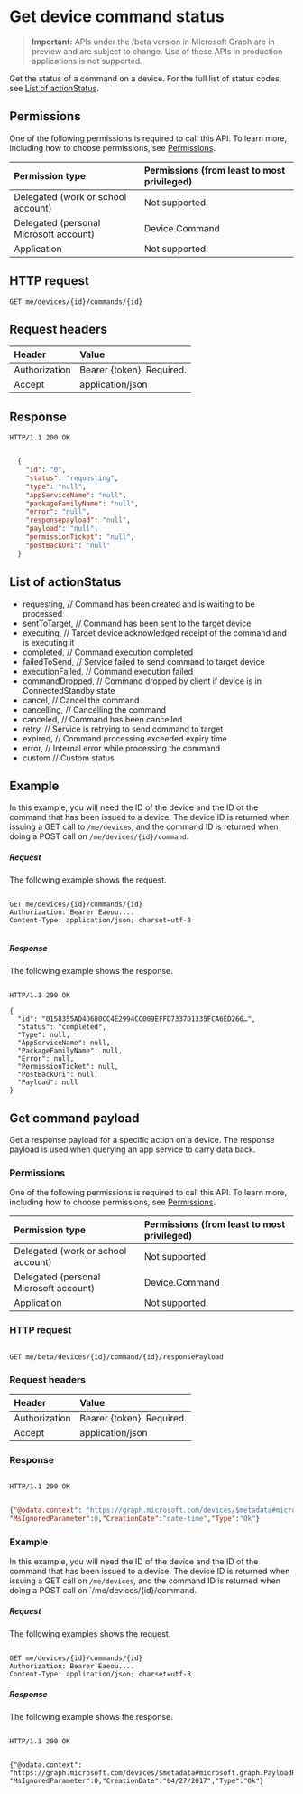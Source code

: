 # Get device command status

> **Important:** APIs under the /beta version in Microsoft Graph are in preview and are subject to change. Use of these APIs in production applications is not supported.

Get the status of a command on a device. For the  full list of status codes, see [List of actionStatus](#list-of-actionstatus).

## Permissions

One of the following permissions is required to call this API. To learn more, including how to choose permissions, see [Permissions](../../../concepts/permissions_reference.md).

|Permission type      | Permissions (from least to most privileged)              |
|:--------------------|:---------------------------------------------------------|
|Delegated (work or school account) | Not supported.    |
|Delegated (personal Microsoft account) | Device.Command    |
|Application | Not supported. |

## HTTP request

<!-- { "blockType": "ignored" } -->

```http
GET me/devices/{id}/commands/{id}
```

## Request headers

| Header |Value
|:----|:------|
|Authorization| Bearer {token}. Required. |
|Accept | application/json |

## Response

```http
HTTP/1.1 200 OK
```

```json

  {
    "id": "0",
    "status": "requesting",
    "type": "null",
    "appServiceName": "null",
    "packageFamilyName": "null",
    "error": "null",
    "responsepayload": "null",
    "payload": "null",
    "permissionTicket": "null",
    "postBackUri": "null"
  }
  ```

## List of actionStatus

- requesting, // Command has been created and is waiting to be processed
- sentToTarget, // Command has been sent to the target device
- executing, // Target device acknowledged receipt of the command and is executing it
- completed, // Command execution completed
- failedToSend, // Service failed to send command to target device
- executionFailed, // Command execution failed
- commandDropped, // Command dropped by client if device is in ConnectedStandby state
- cancel, // Cancel the command
- cancelling, // Cancelling the command
- canceled, // Command has been cancelled
- retry, // Service is retrying to send command to target
- expired, // Command processing exceeded expiry time
- error, // Internal error while processing the command
- custom // Custom status

## Example

In this example, you will need the ID of the device and the ID of the command that has been issued to a device. The device ID is returned when issuing a GET call to `/me/devices`, and the command ID is returned when doing a POST call on `/me/devices/{id}/command`.

##### Request

The following example shows the request.

<!-- {
  "blockType": "request",
  "name": "get_command"
}-->

```http

GET me/devices/{id}/commands/{id}
Authorization: Bearer Eaeou....
Content-Type: application/json; charset=utf-8


```

##### Response

The following example shows the response.
<!-- {
  "blockType": "response",
  "truncated": false,
  "@odata.type": "microsoft.graph.commandobject",
  "isCollection": true
} -->

```http

HTTP/1.1 200 OK

{
  "id": "0158355AD4D680CC4E2994CC009EFFD7337D1335FCA6ED266…",
  "Status": "completed",
  "Type": null,
  "AppServiceName": null,
  "PackageFamilyName": null,
  "Error": null,
  "PermissionTicket": null,
  "PostBackUri": null,
  "Payload": null
}

```



## Get command payload

Get a response payload for a specific action on a device. The response payload is used when querying an app service to carry data back.


### Permissions

One of the following permissions is required to call this API. To learn more, including how to choose permissions, see [Permissions](../../../concepts/permissions_reference.md).

|Permission type      | Permissions (from least to most privileged)              |
|:--------------------|:---------------------------------------------------------|
|Delegated (work or school account) | Not supported.    |
|Delegated (personal Microsoft account) | Device.Command    |
|Application | Not supported. |

### HTTP request

```http

GET me/beta/devices/{id}/command/{id}/responsePayload

```

### Request headers


| Header |Value
|:----|:------|
|Authorization| Bearer {token}. Required. |
|Accept | application/json |

### Response

```http

HTTP/1.1 200 OK

```

```json

{"@odata.context": "https://graph.microsoft.com/devices/$metadata#microsoft.graph.PayloadResponse",
"MsIgnoredParameter":0,"CreationDate":"date-time","Type":"Ok"}

```

### Example

In this example, you will need the ID of the device and the ID of the command that has been issued to a device. The device ID is returned when issuing a GET call on `/me/devices`, and the command ID is returned when doing a POST call on `/me/devices/{id}/command.

##### Request

The following examples shows the request.

<!-- {
  "blockType": "request",
  "name": "get_command"
}-->
```http

GET me/devices/{id}/commands/{id}
Authorization: Bearer Eaeou....
Content-Type: application/json; charset=utf-8

```

##### Response

The following example shows the response.

<!-- {
  "blockType": "response",
  "truncated": false,
  "@odata.type": "microsoft.graph.commandobject",
  "isCollection": true
} -->
```http

HTTP/1.1 200 OK


{"@odata.context": "https://graph.microsoft.com/devices/$metadata#microsoft.graph.PayloadResponse",
"MsIgnoredParameter":0,"CreationDate":"04/27/2017","Type":"Ok"}

```